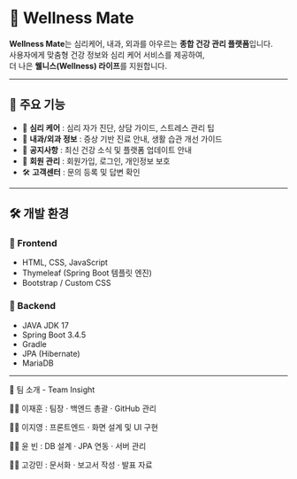 # 🌿 Wellness Mate

**Wellness Mate**는 심리케어, 내과, 외과를 아우르는 **종합 건강 관리 플랫폼**입니다.  
사용자에게 맞춤형 건강 정보와 심리 케어 서비스를 제공하여,  
더 나은 **웰니스(Wellness) 라이프**를 지원합니다.

---

## 📌 주요 기능
- 🧠 **심리 케어** : 심리 자가 진단, 상담 가이드, 스트레스 관리 팁
- 🏥 **내과/외과 정보** : 증상 기반 진료 안내, 생활 습관 개선 가이드
- 📢 **공지사항** : 최신 건강 소식 및 플랫폼 업데이트 안내
- 👤 **회원 관리** : 회원가입, 로그인, 개인정보 보호
- 🛠️ **고객센터** : 문의 등록 및 답변 확인

---

## 🛠️ 개발 환경
### 🔹 Frontend
- HTML, CSS, JavaScript
- Thymeleaf (Spring Boot 템플릿 엔진)
- Bootstrap / Custom CSS

### 🔹 Backend
- JAVA JDK 17  
- Spring Boot 3.4.5  
- Gradle  
- JPA (Hibernate)  
- MariaDB  

---

👥 팀 소개 - Team Insight

🧑‍💻 이재훈 : 팀장 · 백엔드 총괄 · GitHub 관리

👩‍💻 이지영 : 프론트엔드 · 화면 설계 및 UI 구현

👨‍💻 윤 빈 : DB 설계 · JPA 연동 · 서버 관리

👩‍💻 고강민 : 문서화 · 보고서 작성 · 발표 자료
